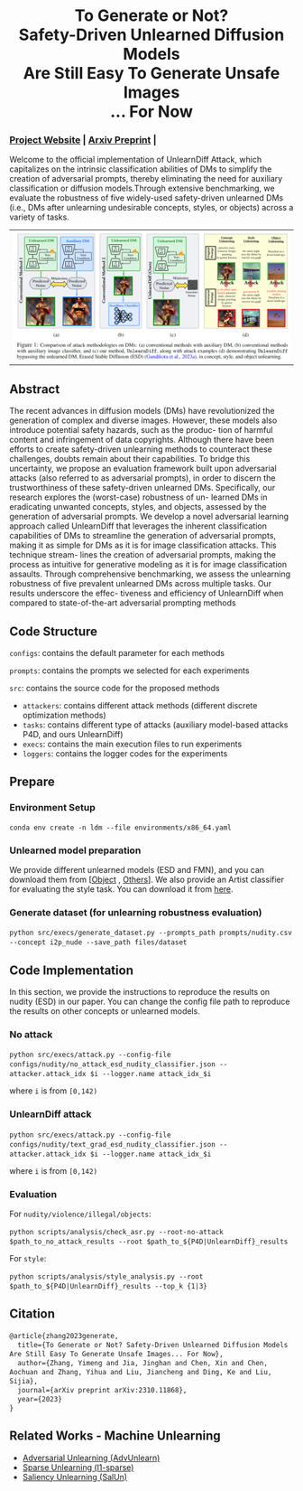 <div align="center">

# To Generate or Not? <br> Safety-Driven Unlearned Diffusion Models <br> Are Still Easy To Generate Unsafe Images <br> ... For Now
</div>

###  [Project Website](https://www.optml-group.com/posts/mu_attack) | [Arxiv Preprint](https://arxiv.org/abs/2310.11868) |

Welcome to the official implementation of UnlearnDiff Attack, which capitalizes on the intrinsic classification abilities of DMs to simplify the creation of adversarial prompts, thereby eliminating the need for auxiliary classification or diffusion models.Through extensive benchmarking, we evaluate the robustness of five widely-used safety-driven unlearned DMs (i.e., DMs after unlearning undesirable concepts, styles, or objects) across a variety of tasks.
<table align="center">
  <tr>
    <td align="center"> 
      <img src="assests/overview.png" alt="Image 1" style="width: 1000px;"/> 
      <br>
    </td>
  </tr>
</table>
<div align="left">

## Abstract 
The recent advances in diffusion models (DMs) have revolutionized the generation of complex and
diverse images. However, these models also introduce potential safety hazards, such as the produc-
tion of harmful content and infringement of data copyrights. Although there have been efforts to
create safety-driven unlearning methods to counteract these challenges, doubts remain about their
capabilities. To bridge this uncertainty, we propose an evaluation framework built upon adversarial
attacks (also referred to as adversarial prompts), in order to discern the trustworthiness of these
safety-driven unlearned DMs. Specifically, our research explores the (worst-case) robustness of un-
learned DMs in eradicating unwanted concepts, styles, and objects, assessed by the generation of
adversarial prompts. We develop a novel adversarial learning approach called UnlearnDiff that
leverages the inherent classification capabilities of DMs to streamline the generation of adversarial
prompts, making it as simple for DMs as it is for image classification attacks. This technique stream-
lines the creation of adversarial prompts, making the process as intuitive for generative modeling as it
is for image classification assaults. Through comprehensive benchmarking, we assess the unlearning
robustness of five prevalent unlearned DMs across multiple tasks. Our results underscore the effec-
tiveness and efficiency of UnlearnDiff when compared to state-of-the-art adversarial prompting
methods

## Code Structure
```configs```: contains the default parameter for each methods

```prompts```: contains the prompts we selected for each experiments

```src```: contains the source code for the proposed methods

* ```attackers```: contains different attack methods (different discrete optimization methods)
* ```tasks```: contains different type of attacks (auxiliary model-based attacks P4D, and ours UnlearnDiff)
* ```execs```: contains the main execution files to run experiments
* ```loggers```: contains the logger codes for the experiments

## Prepare

### Environment Setup
```
conda env create -n ldm --file environments/x86_64.yaml
```

### Unlearned model preparation 
We provide different unlearned models (ESD and FMN), and you can download them from [[Object](https://drive.google.com/file/d/11FNKE_zzm8NMvUQn2_UPWzZRQFd4Frgb/view?usp=sharing) , [Others](https://drive.google.com/file/d/1f4gncLqMXXdlbxpiFtY0WefDL1YUr9b7/view?usp=sharing)]. We also provide an Artist classifier for evaluating the style task. You can download it from [here](https://drive.google.com/file/d/1me_MOrXip1Xa-XaUrPZZY7i49pgFe1po/view?usp=share_link).

### Generate dataset (for unlearning robustness evaluation)

```python src/execs/generate_dataset.py --prompts_path prompts/nudity.csv --concept i2p_nude --save_path files/dataset```


## Code Implementation
In this section, we provide the instructions to reproduce the results on nudity (ESD) in our paper. You can change the config file path to reproduce the results on other concepts or unlearned models.

### No attack

```python src/execs/attack.py --config-file configs/nudity/no_attack_esd_nudity_classifier.json --attacker.attack_idx $i --logger.name attack_idx_$i```

where ```i``` is from ```[0,142)```

### UnlearnDiff attack

```python src/execs/attack.py --config-file configs/nudity/text_grad_esd_nudity_classifier.json --attacker.attack_idx $i --logger.name attack_idx_$i```

where ```i``` is from ```[0,142)```

### Evaluation

For ```nudity/violence/illegal/objects```:

```python scripts/analysis/check_asr.py --root-no-attack $path_to_no_attack_results --root $path_to_${P4D|UnlearnDiff}_results```

For ```style```:

```python scripts/analysis/style_analysis.py --root $path_to_${P4D|UnlearnDiff}_results --top_k {1|3}```


## Citation

```
@article{zhang2023generate,
  title={To Generate or Not? Safety-Driven Unlearned Diffusion Models Are Still Easy To Generate Unsafe Images... For Now},
  author={Zhang, Yimeng and Jia, Jinghan and Chen, Xin and Chen, Aochuan and Zhang, Yihua and Liu, Jiancheng and Ding, Ke and Liu, Sijia},
  journal={arXiv preprint arXiv:2310.11868},
  year={2023}
}
```


## Related Works - Machine Unlearning

* [Adversarial Unlearning (AdvUnlearn)](https://github.com/OPTML-Group/AdvUnlearn)
* [Sparse Unlearning (l1-sparse)](https://github.com/OPTML-Group/Unlearn-Sparse)
* [Saliency Unlearning (SalUn)](https://github.com/OPTML-Group/Unlearn-Saliency)
